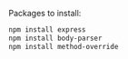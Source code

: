 Packages to install:

```sh
npm install express
npm install body-parser 
npm install method-override
```
